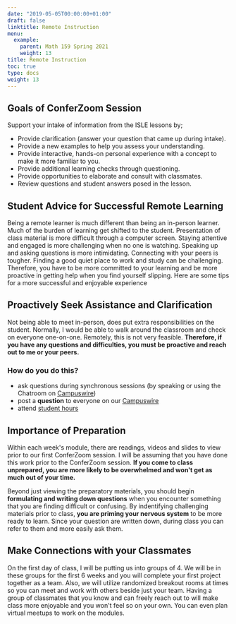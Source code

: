```yaml
---
date: "2019-05-05T00:00:00+01:00"
draft: false
linktitle: Remote Instruction
menu:
  example:
    parent: Math 159 Spring 2021
    weight: 13
title: Remote Instruction
toc: true
type: docs
weight: 13
---
```


## Goals of ConferZoom Session
Support your intake of information from the ISLE lessons by;
- Provide clarification (answer your question that came up during intake).
- Provide a new examples to help you assess your understanding.
- Provide interactive, hands-on personal experience with a concept to make it more familiar to you. 
- Provide additional learning checks through questioning.
- Provide opportunities to elaborate and consult with classmates.
- Review questions and student answers posed in the lesson.


## Student Advice for Successful Remote Learning
Being a remote learner is much different than being an in-person learner.  Much of the burden of learning get shifted to the student.  Presentation of class material is more difficult through a computer screen. Staying attentive and engaged is more challenging when no one is watching.  Speaking up and asking questions is more intimidating.  Connecting with your peers is tougher.  Finding a good quiet place to work and study can be challenging.  Therefore, you have to be more committed to your learning and be more proactive in getting help when you find yourself slipping.  Here are some tips for a more successful and enjoyable experience

## Proactively Seek Assistance and Clarification
Not being able to meet in-person, does put extra responsibilities on the student.  Normally, I would be able to walk around the classroom and check on everyone one-on-one.  Remotely, this is not very feasible.  **Therefore, if you have any questions and difficulties, you must be proactive and reach out to me or your peers.**  

### How do you do this? 
- ask questions during synchronous sessions (by speaking or using the Chatroom on [Campuswire](https://campuswire.com/p/GC2A93A8D))
- post a **question** to everyone on our [Campuswire](https://campuswire.com/p/GC2A93A8D)
- attend [student hours](/courses/stat159/policies/#student-hours) 

## Importance of Preparation
Within each week's module, there are readings, videos and slides to view prior to our first ConferZoom session.  I will be assuming that you have done this work prior to the ConferZoom session.  **If you come to class unprepared, you are more likely to be overwhelmed and won't get as much out of your time.**  

Beyond just viewing the preparatory materials, you should begin **formulating and writing down questions** when you encounter something that you are finding difficult or confusing.  By indentifying challenging materials prior to class, **you are priming your nervous system** to be more ready to learn.  Since your question are written down, during class you can refer to them and more easily ask them.

## Make Connections with your Classmates
On the first day of class, I will be putting us into groups of 4.  We will be in these groups for the first 6 weeks and you will complete your first project together as a team.  Also, we will utilize randomized breakout rooms at times so you can meet and work with others beside just your team.  Having a group of classmates that you know and can freely reach out to will make class more enjoyable and you won't feel so on your own.  You can even plan virtual meetups to work on the modules.
